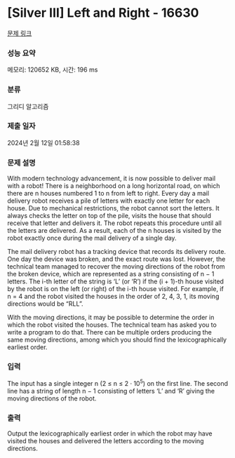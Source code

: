 # [Silver III] Left and Right - 16630 

[문제 링크](https://www.acmicpc.net/problem/16630) 

### 성능 요약

메모리: 120652 KB, 시간: 196 ms

### 분류

그리디 알고리즘

### 제출 일자

2024년 2월 12일 01:58:38

### 문제 설명

<p>With modern technology advancement, it is now possible to deliver mail with a robot! There is a neighborhood on a long horizontal road, on which there are n houses numbered 1 to n from left to right. Every day a mail delivery robot receives a pile of letters with exactly one letter for each house. Due to mechanical restrictions, the robot cannot sort the letters. It always checks the letter on top of the pile, visits the house that should receive that letter and delivers it. The robot repeats this procedure until all the letters are delivered. As a result, each of the n houses is visited by the robot exactly once during the mail delivery of a single day.</p>

<p>The mail delivery robot has a tracking device that records its delivery route. One day the device was broken, and the exact route was lost. However, the technical team managed to recover the moving directions of the robot from the broken device, which are represented as a string consisting of n − 1 letters. The i-th letter of the string is ‘L’ (or ‘R’) if the (i + 1)-th house visited by the robot is on the left (or right) of the i-th house visited. For example, if n = 4 and the robot visited the houses in the order of 2, 4, 3, 1, its moving directions would be “RLL”.</p>

<p>With the moving directions, it may be possible to determine the order in which the robot visited the houses. The technical team has asked you to write a program to do that. There can be multiple orders producing the same moving directions, among which you should find the lexicographically earliest order.</p>

### 입력 

 <p>The input has a single integer n (2 ≤ n ≤ 2 · 10<sup>5</sup>) on the first line. The second line has a string of length n − 1 consisting of letters ‘L’ and ‘R’ giving the moving directions of the robot.</p>

### 출력 

 <p>Output the lexicographically earliest order in which the robot may have visited the houses and delivered the letters according to the moving directions.</p>

